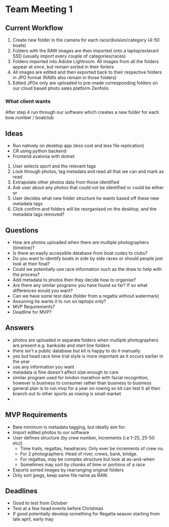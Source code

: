 # Team Meeting 1

## Current Workflow
1. Create new folder in the camera for each race/division/category (4-50 boats)
2. Folders with the RAW images are then imported onto a laptop/exteranl SSD (usually import every couple of categories/races)
3. Folders imported into Adobe Lightroom. All images from all the folders appear at once, but remain sorted in their forlers
4. All images are edited and then exported back to their respective folders in JPG format (RAWs also remain in those folders)
5. Edited JPGs only are uploaded to pre-made corresponding folders on our cloud based photo sales platform Zenfolio


### What client wants
After step 4 run through our software which creates a new folder for each bow number / boatclub
## Ideas 
- Run natively on desktop app (less cost and less file replication)
- CR using python backend
- Frontend avalonia with dotnet

1. User selects sport and the relevant tags
2. Look through photos, tag metadata and read all that we can and mark as read
3. Extrapolate other photos data from those identified
4. Ask user about any photos that could not be identified or could be either or
5. User decides what new folder structure he wants based off these new metadata tags
6. Click confirm and folders will be reorganised on the desktop, and the metadata tags removed?

## Questions
- How are photos uploaded when there are multiple photographers (timeline)?
- Is there an easily accessible database from boat codes to clubs?
- Do you want to identify boats in side by side races or should people just look at their final?
- Could we potentially use race information such as the draw to help with the process?
- Add metadata to photos then they decide how to organise?
- Are there any similar programs you have found so far? If so what differences would you want?
- Can we have some test data (folder from a regatta without watermark)
- Assuming he wants it to run on laptops only?
- MVP Requirements?
- Deadline for MVP?

## Answers
- photos are uploaded in separate folders when multiple photographers are present
e.g. bankside and start line folders
- there isn't a public database but kit is happy to do it manually
- yes but head race time trial style is more important as it occurs earlier in the year
- use any information you want
- metadata is fine doesn't affect size enough to care
- similar program used for london marathon with facial recognition, however is
business to consumer rather than business to business
- general plan is to run mvp for a year on rowing so kit can test it all then 
branch out to other sports as rowing is small market 
- 

## MVP Requirements
- Bare minimum is metadata tagging, but ideally aim for:
- Import edited photos to our software
- User defines structure (by crew number, increments (i.e 1-25, 25-50 etc))
  - Time trails, regattas, headraces: Only ever be increments of crew no. 
  - For 2 photographers: Head of river, crews, bank, bridge.
  - For regattas, may be complex structure but look at as-and-when
  - Sometimes may sort by chunks of time or portions of a race
- Exports sorted images by rearranging original folders
- Only sort jpegs, keep same file name as RAW.

## Deadlines
- Good to test from October
- Test at a few head events before Christmas
- If good potentially develop something for Regatta season starting from late april, early may
